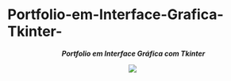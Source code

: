 # Portfolio-em-Interface-Grafica-Tkinter-

<p align="center">
<B><I>&nbspPortfolio em Interface Gráfica com Tkinter</B></I><br>
</p>

<div align="center">
<img src="https://user-images.githubusercontent.com/103957365/189197560-c791f51c-da51-4209-86d1-f73eea58f172.PNG">
</div>
